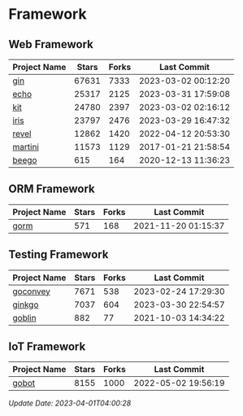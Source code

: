# Framework

## Web Framework
| Project Name | Stars | Forks | Last Commit |
| ------------ | ----- | ----- | ----------- |
| [gin](https://github.com/gin-gonic/gin) | 67631 | 7333 | 2023-03-02 00:12:20 |
| [echo](https://github.com/labstack/echo) | 25317 | 2125 | 2023-03-31 17:59:08 |
| [kit](https://github.com/go-kit/kit) | 24780 | 2397 | 2023-03-02 02:16:12 |
| [iris](https://github.com/kataras/iris) | 23797 | 2476 | 2023-03-29 16:47:32 |
| [revel](https://github.com/revel/revel) | 12862 | 1420 | 2022-04-12 20:53:30 |
| [martini](https://github.com/go-martini/martini) | 11573 | 1129 | 2017-01-21 21:58:54 |
| [beego](https://github.com/astaxie/beego) | 615 | 164 | 2020-12-13 11:36:23 |

## ORM Framework
| Project Name | Stars | Forks | Last Commit |
| ------------ | ----- | ----- | ----------- |
| [gorm](https://github.com/jinzhu/gorm) | 571 | 168 | 2021-11-20 01:15:37 |

## Testing Framework
| Project Name | Stars | Forks | Last Commit |
| ------------ | ----- | ----- | ----------- |
| [goconvey](https://github.com/smartystreets/goconvey) | 7671 | 538 | 2023-02-24 17:29:30 |
| [ginkgo](https://github.com/onsi/ginkgo) | 7037 | 604 | 2023-03-30 22:54:57 |
| [goblin](https://github.com/franela/goblin) | 882 | 77 | 2021-10-03 14:34:22 |

## IoT Framework
| Project Name | Stars | Forks | Last Commit |
| ------------ | ----- | ----- | ----------- |
| [gobot](https://github.com/hybridgroup/gobot) | 8155 | 1000 | 2022-05-02 19:56:19 |

*Update Date: 2023-04-01T04:00:28*